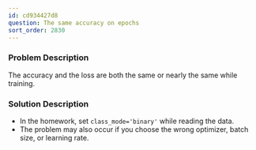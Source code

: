 ```yaml
---
id: cd934427d8
question: The same accuracy on epochs
sort_order: 2830
---
```


### Problem Description

The accuracy and the loss are both the same or nearly the same while training.

### Solution Description

- In the homework, set `class_mode='binary'` while reading the data.
- The problem may also occur if you choose the wrong optimizer, batch size, or learning rate.